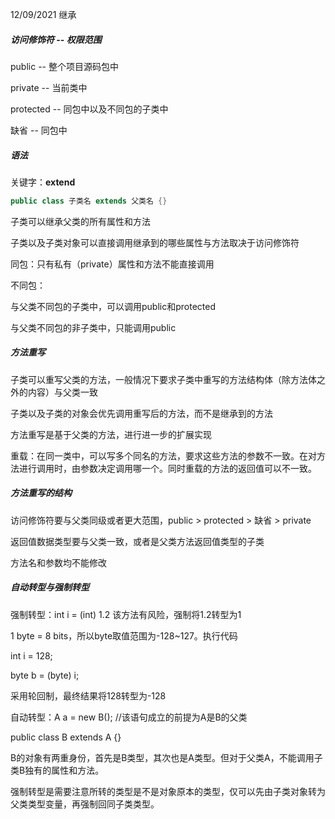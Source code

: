 12/09/2021 继承

##### 访问修饰符  --  权限范围

public  --  整个项目源码包中

private  --  当前类中

protected  --  同包中以及不同包的子类中

缺省  --  同包中

##### 语法

关键字：**extend**

```java
public class 子类名 extends 父类名 {}
```

子类可以继承父类的所有属性和方法

子类以及子类对象可以直接调用继承到的哪些属性与方法取决于访问修饰符

同包：只有私有（private）属性和方法不能直接调用

不同包：

与父类不同包的子类中，可以调用public和protected

与父类不同包的非子类中，只能调用public

##### 方法重写

子类可以重写父类的方法，一般情况下要求子类中重写的方法结构体（除方法体之外的内容）与父类一致

子类以及子类的对象会优先调用重写后的方法，而不是继承到的方法

方法重写是基于父类的方法，进行进一步的扩展实现

重载：在同一类中，可以写多个同名的方法，要求这些方法的参数不一致。在对方法进行调用时，由参数决定调用哪一个。同时重载的方法的返回值可以不一致。

##### 方法重写的结构

访问修饰符要与父类同级或者更大范围，public > protected > 缺省 > private

返回值数据类型要与父类一致，或者是父类方法返回值类型的子类

方法名和参数均不能修改

##### 自动转型与强制转型

强制转型：int i = (int) 1.2  该方法有风险，强制将1.2转型为1

1 byte = 8 bits，所以byte取值范围为-128~127。执行代码 

int i = 128;

byte b = (byte) i;

采用轮回制，最终结果将128转型为-128

自动转型：A a = new B();  //该语句成立的前提为A是B的父类

public class B extends A {}

B的对象有两重身份，首先是B类型，其次也是A类型。但对于父类A，不能调用子类B独有的属性和方法。

强制转型是需要注意所转的类型是不是对象原本的类型，仅可以先由子类对象转为父类类型变量，再强制回同子类类型。

